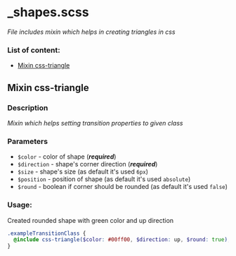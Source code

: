 # _shapes.scss
_File includes mixin which helps in creating triangles in css_

### List of content:

- [Mixin css-triangle](#mixin-css-triangle)


## Mixin css-triangle

### Description
_Mixin which helps setting transition properties to given class_

### Parameters
- `$color` - color of shape (***required***)
- `$direction` - shape's corner direction (***required***)
- `$size` - shape's size (as default it's used ```6px```)
- `$position` - position of shape (as default it's used ```absolute```)
- `$round` - boolean if corner should be rounded (as default it's used ```false```)

### Usage: 
Created rounded shape with green color and up direction

```scss
.exampleTransitionClass {
  @include css-triangle($color: #00ff00, $direction: up, $round: true);
}
```
